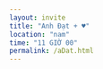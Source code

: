 ```yaml
---
layout: invite
title: "Anh Đạt + ♥"
location: "nam"
time: "11 GIỜ 00"
permalink: /aDat.html
---
```


